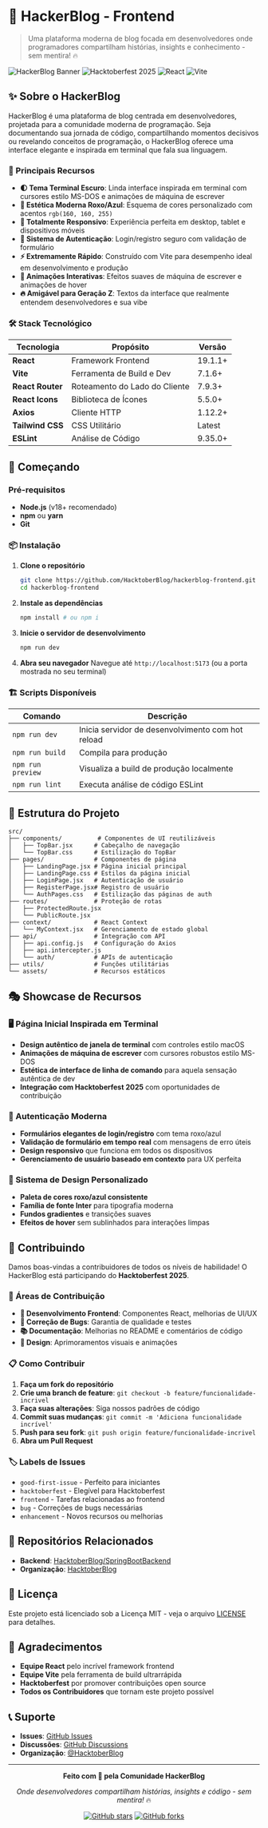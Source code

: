 # 🚀 HackerBlog - Frontend

> Uma plataforma moderna de blog focada em desenvolvedores onde programadores compartilham histórias, insights e conhecimento - sem mentira! 🔥

![HackerBlog Banner](https://img.shields.io/badge/HackerBlog-Frontend-blueviolet?style=for-the-badge)
![Hacktoberfest 2025](https://img.shields.io/badge/Hacktoberfest-2025-orange?style=for-the-badge)
![React](https://img.shields.io/badge/React-18+-61DAFB?style=for-the-badge&logo=react)
![Vite](https://img.shields.io/badge/Vite-Latest-646CFF?style=for-the-badge&logo=vite)

## ✨ Sobre o HackerBlog

HackerBlog é uma plataforma de blog centrada em desenvolvedores, projetada para a comunidade moderna de programação. Seja documentando sua jornada de código, compartilhando momentos decisivos ou revelando conceitos de programação, o HackerBlog oferece uma interface elegante e inspirada em terminal que fala sua linguagem.

### 🎯 Principais Recursos

- **🌓 Tema Terminal Escuro**: Linda interface inspirada em terminal com cursores estilo MS-DOS e animações de máquina de escrever
- **💜 Estética Moderna Roxo/Azul**: Esquema de cores personalizado com acentos `rgb(160, 160, 255)`
- **📱 Totalmente Responsivo**: Experiência perfeita em desktop, tablet e dispositivos móveis
- **🔐 Sistema de Autenticação**: Login/registro seguro com validação de formulário
- **⚡ Extremamente Rápido**: Construído com Vite para desempenho ideal em desenvolvimento e produção
- **🎨 Animações Interativas**: Efeitos suaves de máquina de escrever e animações de hover
- **🔥 Amigável para Geração Z**: Textos da interface que realmente entendem desenvolvedores e sua vibe

### 🛠 Stack Tecnológico

| Tecnologia       | Propósito                     | Versão  |
| ---------------- | ----------------------------- | ------- |
| **React**        | Framework Frontend            | 19.1.1+ |
| **Vite**         | Ferramenta de Build e Dev     | 7.1.6+  |
| **React Router** | Roteamento do Lado do Cliente | 7.9.3+  |
| **React Icons**  | Biblioteca de Ícones          | 5.5.0+  |
| **Axios**        | Cliente HTTP                  | 1.12.2+ |
| **Tailwind CSS** | CSS Utilitário                | Latest  |
| **ESLint**       | Análise de Código             | 9.35.0+ |

## 🚀 Começando

### Pré-requisitos

- **Node.js** (v18+ recomendado)
- **npm** ou **yarn**
- **Git**

### 📦 Instalação

1. **Clone o repositório**

   ```bash
   git clone https://github.com/HacktoberBlog/hackerblog-frontend.git
   cd hackerblog-frontend
   ```

2. **Instale as dependências**

   ```bash
   npm install # ou npm i
   ```

3. **Inicie o servidor de desenvolvimento**

   ```bash
   npm run dev
   ```

4. **Abra seu navegador**
   Navegue até `http://localhost:5173` (ou a porta mostrada no seu terminal)

### 🏗 Scripts Disponíveis

| Comando           | Descrição                                         |
| ----------------- | ------------------------------------------------- |
| `npm run dev`     | Inicia servidor de desenvolvimento com hot reload |
| `npm run build`   | Compila para produção                             |
| `npm run preview` | Visualiza a build de produção localmente          |
| `npm run lint`    | Executa análise de código ESLint                  |

## 🎨 Estrutura do Projeto

```
src/
├── components/          # Componentes de UI reutilizáveis
│   ├── TopBar.jsx      # Cabeçalho de navegação
│   └── TopBar.css      # Estilização do TopBar
├── pages/              # Componentes de página
│   ├── LandingPage.jsx # Página inicial principal
│   ├── LandingPage.css # Estilos da página inicial
│   ├── LoginPage.jsx   # Autenticação de usuário
│   ├── RegisterPage.jsx# Registro de usuário
│   └── AuthPages.css   # Estilização das páginas de auth
├── routes/             # Proteção de rotas
│   ├── ProtectedRoute.jsx
│   └── PublicRoute.jsx
├── context/            # React Context
│   └── MyContext.jsx   # Gerenciamento de estado global
├── api/                # Integração com API
│   ├── api.config.js   # Configuração do Axios
│   ├── api.intercepter.js
│   └── auth/           # APIs de autenticação
├── utils/              # Funções utilitárias
└── assets/             # Recursos estáticos
```

## 🎭 Showcase de Recursos

### 🖥 Página Inicial Inspirada em Terminal

- **Design autêntico de janela de terminal** com controles estilo macOS
- **Animações de máquina de escrever** com cursores robustos estilo MS-DOS
- **Estética de interface de linha de comando** para aquela sensação autêntica de dev
- **Integração com Hacktoberfest 2025** com oportunidades de contribuição

### 🔐 Autenticação Moderna

- **Formulários elegantes de login/registro** com tema roxo/azul
- **Validação de formulário em tempo real** com mensagens de erro úteis
- **Design responsivo** que funciona em todos os dispositivos
- **Gerenciamento de usuário baseado em contexto** para UX perfeita

### 🎨 Sistema de Design Personalizado

- **Paleta de cores roxo/azul consistente**
- **Família de fonte Inter** para tipografia moderna
- **Fundos gradientes** e transições suaves
- **Efeitos de hover** sem sublinhados para interações limpas

## 🤝 Contribuindo

Damos boas-vindas a contribuidores de todos os níveis de habilidade! O HackerBlog está participando do **Hacktoberfest 2025**.

### 🌟 Áreas de Contribuição

- **🔧 Desenvolvimento Frontend**: Componentes React, melhorias de UI/UX
- **🐛 Correção de Bugs**: Garantia de qualidade e testes
- **📚 Documentação**: Melhorias no README e comentários de código
- **🎨 Design**: Aprimoramentos visuais e animações

### 📋 Como Contribuir

1. **Faça um fork do repositório**
2. **Crie uma branch de feature**: `git checkout -b feature/funcionalidade-incrivel`
3. **Faça suas alterações**: Siga nossos padrões de código
4. **Commit suas mudanças**: `git commit -m 'Adiciona funcionalidade incrível'`
5. **Push para seu fork**: `git push origin feature/funcionalidade-incrivel`
6. **Abra um Pull Request**

### 🏷 Labels de Issues

- `good-first-issue` - Perfeito para iniciantes
- `hacktoberfest` - Elegível para Hacktoberfest
- `frontend` - Tarefas relacionadas ao frontend
- `bug` - Correções de bugs necessárias
- `enhancement` - Novos recursos ou melhorias

## 🔗 Repositórios Relacionados

- **Backend**: [HacktoberBlog/SpringBootBackend](https://github.com/HacktoberBlog/SpringBootBackend)
- **Organização**: [HacktoberBlog](https://github.com/HacktoberBlog)

## 📄 Licença

Este projeto está licenciado sob a Licença MIT - veja o arquivo [LICENSE](LICENSE) para detalhes.

## 🙏 Agradecimentos

- **Equipe React** pelo incrível framework frontend
- **Equipe Vite** pela ferramenta de build ultrarrápida
- **Hacktoberfest** por promover contribuições open source
- **Todos os Contribuidores** que tornam este projeto possível

## 📞 Suporte

- **Issues**: [GitHub Issues](https://github.com/HacktoberBlog/hackerblog-frontend/issues)
- **Discussões**: [GitHub Discussions](https://github.com/HacktoberBlog/hackerblog-frontend/discussions)
- **Organização**: [@HacktoberBlog](https://github.com/HacktoberBlog)

---

<div align="center">

**Feito com 💜 pela Comunidade HackerBlog**

_Onde desenvolvedores compartilham histórias, insights e código - sem mentira!_ 🔥

[![GitHub stars](https://img.shields.io/github/stars/HacktoberBlog/hackerblog-frontend?style=social)](https://github.com/HacktoberBlog/hackerblog-frontend/stargazers)
[![GitHub forks](https://img.shields.io/github/forks/HacktoberBlog/hackerblog-frontend?style=social)](https://github.com/HacktoberBlog/hackerblog-frontend/network/members)

</div>
